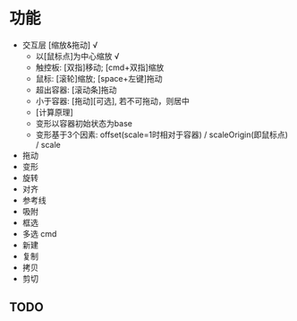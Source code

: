 # 功能
+ 交互层
    [缩放&拖动] √
    + 以[鼠标点]为中心缩放 √
    + 触控板: [双指]移动; [cmd+双指]缩放
    + 鼠标: [滚轮]缩放; [space+左键]拖动
    + 超出容器: [滚动条]拖动
    + 小于容器: [拖动][可选], 若不可拖动，则居中
    + [容器大小变化]: 保持交互功能正常
    [计算原理]
    + 变形以容器初始状态为base
    + 变形基于3个因素: offset(scale=1时相对于容器) / scaleOrigin(即鼠标点) / scale
+ 拖动  
+ 变形
+ 旋转
+ 对齐
+ 参考线
+ 吸附
+ 框选
+ 多选 cmd
+ 新建
+ 复制
+ 拷贝
+ 剪切

## TODO


